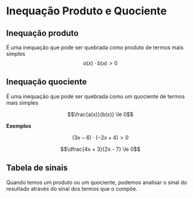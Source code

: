 # Inequação Produto e Quociente

## Inequação produto

É uma inequação que pode ser quebrada como produto de termos mais simples 
$$a(x)\cdot b(x)  >0$$

## Inequação quociente

É uma inequação que pode ser quebrada como um quociente de termos mais simples

$$\frac{a(x)}{b(x)} \le 0$$

**Exemplos**

$$(3x -6)\cdot(-2x + 4) > 0$$

$$\dfrac{4x + 3}{2x - 7} \le 0$$

## Tabela de sinais

Quando temos um produto ou um quociente, podemos analisar o sinal do resultado através do sinal dos termos que o compõe.



